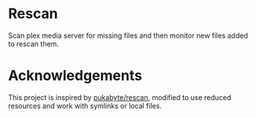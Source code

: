 # Rescan

Scan plex media server for missing files and then monitor new files added to rescan them.

# Acknowledgements

This project is inspired by [pukabyte/rescan](https://github.com/Pukabyte/rescan), modified to use reduced resources and work with symlinks or local files.